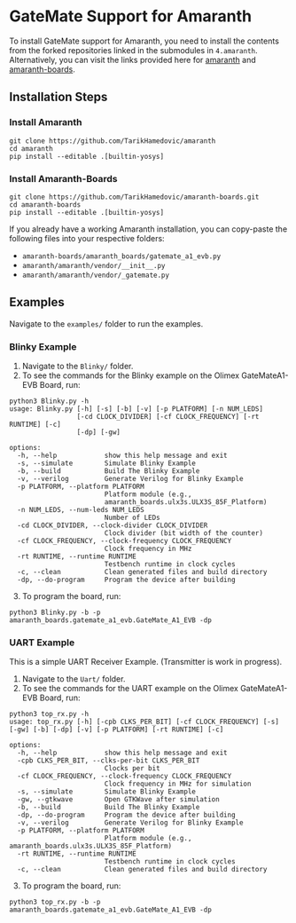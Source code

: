 # GateMate Support for Amaranth

To install GateMate support for Amaranth, you need to install the contents from the forked repositories linked in the submodules in `4.amaranth`. Alternatively, you can visit the links provided here for [amaranth](https://github.com/TarikHamedovic/amaranth) and [amaranth-boards](https://github.com/TarikHamedovic/amaranth-boards).

## Installation Steps

### Install Amaranth
```
git clone https://github.com/TarikHamedovic/amaranth
cd amaranth
pip install --editable .[builtin-yosys]
```
### Install Amaranth-Boards
```
git clone https://github.com/TarikHamedovic/amaranth-boards.git
cd amaranth-boards
pip install --editable .[builtin-yosys]
```

If you already have a working Amaranth installation, you can copy-paste the following files into your respective folders:

* `amaranth-boards/amaranth_boards/gatemate_a1_evb.py`
* `amaranth/amaranth/vendor/__init__.py`
* `amaranth/amaranth/vendor/_gatemate.py`

## Examples
Navigate to the `examples/` folder to run the examples.
### Blinky Example
1. Navigate to the `Blinky/` folder.
2. To see the commands for the Blinky example on the Olimex GateMateA1-EVB Board, run:
```
python3 Blinky.py -h
usage: Blinky.py [-h] [-s] [-b] [-v] [-p PLATFORM] [-n NUM_LEDS]
                 [-cd CLOCK_DIVIDER] [-cf CLOCK_FREQUENCY] [-rt RUNTIME] [-c]
                 [-dp] [-gw]

options:
  -h, --help            show this help message and exit
  -s, --simulate        Simulate Blinky Example
  -b, --build           Build The Blinky Example
  -v, --verilog         Generate Verilog for Blinky Example
  -p PLATFORM, --platform PLATFORM
                        Platform module (e.g.,
                        amaranth_boards.ulx3s.ULX3S_85F_Platform)
  -n NUM_LEDS, --num-leds NUM_LEDS
                        Number of LEDs
  -cd CLOCK_DIVIDER, --clock-divider CLOCK_DIVIDER
                        Clock divider (bit width of the counter)
  -cf CLOCK_FREQUENCY, --clock-frequency CLOCK_FREQUENCY
                        Clock frequency in MHz
  -rt RUNTIME, --runtime RUNTIME
                        Testbench runtime in clock cycles
  -c, --clean           Clean generated files and build directory
  -dp, --do-program     Program the device after building
```
3. To program the board, run:
```
python3 Blinky.py -b -p amaranth_boards.gatemate_a1_evb.GateMate_A1_EVB -dp
```
### UART Example

This is a simple UART Receiver Example. (Transmitter is work in progress).

1. Navigate to the `Uart/` folder.
2. To see the commands for the UART example on the Olimex GateMateA1-EVB Board, run:
```
python3 top_rx.py -h
usage: top_rx.py [-h] [-cpb CLKS_PER_BIT] [-cf CLOCK_FREQUENCY] [-s] [-gw] [-b] [-dp] [-v] [-p PLATFORM] [-rt RUNTIME] [-c]

options:
  -h, --help            show this help message and exit
  -cpb CLKS_PER_BIT, --clks-per-bit CLKS_PER_BIT
                        Clocks per bit
  -cf CLOCK_FREQUENCY, --clock-frequency CLOCK_FREQUENCY
                        Clock frequency in MHz for simulation
  -s, --simulate        Simulate Blinky Example
  -gw, --gtkwave        Open GTKWave after simulation
  -b, --build           Build The Blinky Example
  -dp, --do-program     Program the device after building
  -v, --verilog         Generate Verilog for Blinky Example
  -p PLATFORM, --platform PLATFORM
                        Platform module (e.g., amaranth_boards.ulx3s.ULX3S_85F_Platform)
  -rt RUNTIME, --runtime RUNTIME
                        Testbench runtime in clock cycles
  -c, --clean           Clean generated files and build directory
```
3. To program the board, run:
```
python3 top_rx.py -b -p amaranth_boards.gatemate_a1_evb.GateMate_A1_EVB -dp
```
